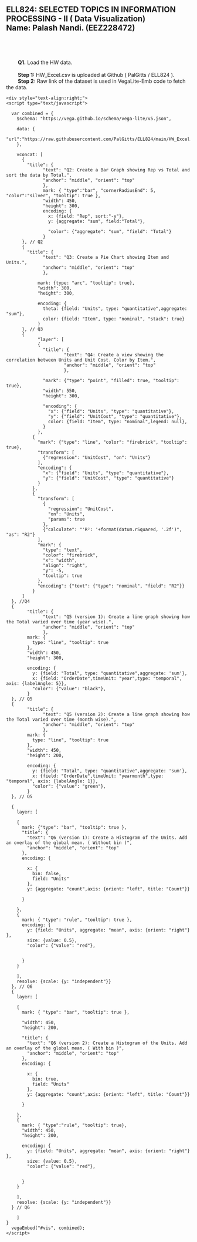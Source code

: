 <!doctype html>
<html>
  <head>
    <title>Embedding Vega-Lite</title>
    <script src="https://cdn.jsdelivr.net/npm/vega@5.25.0"></script>
    <script src="https://cdn.jsdelivr.net/npm/vega-lite@5.16.0"></script>
    <script src="https://cdn.jsdelivr.net/npm/vega-embed@6.22.2"></script>
  </head>
  <body>
    <div class="header">
      <h2>ELL824: SELECTED TOPICS IN INFORMATION PROCESSING - II ( Data Visualization)</br>Name: Palash Nandi. (EEZ228472)</br></br></br></h2>
      <h3></h3>
    </div>
        <div>
      <p>
        &emsp;&emsp; <b>Q1.</b> Load the HW data.</br></br>
        &emsp;&emsp; <b>Step 1:</b> HW_Excel.csv is uploaded at Github ( PalGitts / ELL824 ).</br>
        &emsp;&emsp; <b>Step 2:</b> Raw link of the dataset is used in VegaLite-Emb code to fetch the data.</br>
      </p>
    </div>
    <div id="vis"></div>
    
    <div style="text-align:right;">
    <script type="text/javascript">
        
      var combined = {
        $schema: "https://vega.github.io/schema/vega-lite/v5.json",
        
        data: {
          "url":"https://raw.githubusercontent.com/PalGitts/ELL824/main/HW_Excel.csv"
        },

        vconcat: [
          {
            "title": {
                  "text": "Q2: Create a Bar Graph showing Rep vs Total and sort the data by Total.",
                  "anchor": "middle", "orient": "top"
                  },
                  mark: { "type":"bar", "cornerRadiusEnd": 5, "color":"silver", "tooltip": true },
                  "width": 450,
                  "height": 300,
                  encoding: {
                    x: {field: "Rep", sort:"-y"},
                    y: {aggregate: "sum", field:"Total"},
                    
                    "color": {"aggregate": "sum", "field": "Total"}
                  }
          }, // Q2
          {
            "title": {
                  "text": "Q3: Create a Pie Chart showing Item and Units.",
                  "anchor": "middle", "orient": "top"
                  },
            
                mark: {type: "arc", "tooltip": true},
                "width": 300,
                "height": 300,
                  
                encoding: {
                  theta: {field: "Units", type: "quantitative",aggregate: "sum"},
                  color: {field: "Item", type: "nominal", "stack": true}
                }
          }, // Q3
          {
                "layer": [
                {
                  "title": {
                          "text": "Q4: Create a view showing the correlation between Units and Unit Cost. Color by Item.",
                          "anchor": "middle", "orient": "top"
                          },

                  "mark": {"type": "point", "filled": true, "tooltip": true},
                  "width": 550,
                  "height": 300,
                  
                  "encoding": {
                    "x": {"field": "Units", "type": "quantitative"},
                    "y": {"field": "UnitCost", "type": "quantitative"},
                    color: {field: "Item", type: "nominal",legend: null},
                  }
                },
              {
                "mark": {"type": "line", "color": "firebrick", "tooltip": true},
                "transform": [
                  {"regression": "UnitCost", "on": "Units"}
                ],
                "encoding": {
                  "x": {"field": "Units", "type": "quantitative"},
                  "y": {"field": "UnitCost", "type": "quantitative"}
                }
              },
              {
                "transform": [
                  {
                    "regression": "UnitCost",
                    "on": "Units",
                    "params": true
                  },
                  {"calculate": "'R²: '+format(datum.rSquared, '.2f')", "as": "R2"}
                ],
                "mark": {
                  "type": "text",
                  "color": "firebrick",
                  "x": "width",
                  "align": "right",
                  "y": -5,
                  "tooltip": true
                },
                "encoding": {"text": {"type": "nominal", "field": "R2"}}
              }
          ]
      }, //Q4
      {
            "title": {
                  "text": "Q5 (version 1): Create a line graph showing how the Total varied over time (year wise).",
                  "anchor": "middle", "orient": "top"
                  },
            mark: {
              type: "line", "tooltip": true
            },
            "width": 450,
            "height": 300,
                  
            encoding: {
              y: {field: "Total", type: "quantitative",aggregate: 'sum'},
              x: {field: "OrderDate",timeUnit: "year",type: "temporal", axis: {labelAngle: 5}},
              "color": {"value": "black"},
            }
      }, // Q5
      {
            "title": {
                  "text": "Q5 (version 2): Create a line graph showing how the Total varied over time (month wise).",
                  "anchor": "middle", "orient": "top"
                  },
            mark: {
              type: "line", "tooltip": true
            },
            "width": 450,
            "height": 200,
                  
            encoding: {
              y: {field: "Total", type: "quantitative",aggregate: 'sum'},
              x: {field: "OrderDate",timeUnit: "yearmonth",type: "temporal", axis: {labelAngle: 1}},
              "color": {"value": "green"},
            }
      }, // Q5
      
      {
        layer: [

        {
          mark: {"type": "bar", "tooltip": true },
          "title": {
            "text": "Q6 (version 1): Create a Histogram of the Units. Add an overlay of the global mean. ( Without bin )",
            "anchor": "middle", "orient": "top"
          },
          encoding: {
            
            x: {
              bin: false,
              field: "Units"
            },
            y: {aggregate: "count",axis: {orient: "left", title: "Count"}}

          }

        },
        {
          mark: { "type": "rule", "tooltip": true },
          encoding: {
            y: {field: "Units", aggregate: "mean", axis: {orient: "right"} },
            size: {value: 0.5},
            "color": {"value": "red"},


          }
        }

        ],
        resolve: {scale: {y: "independent"}}
      }, // Q6
      {
        layer: [

        {
          mark: { "type": "bar", "tooltip": true },
          
          "width": 450,
          "height": 200,
          
          "title": {
            "text": "Q6 (version 2): Create a Histogram of the Units. Add an overlay of the global mean. ( With bin )",
            "anchor": "middle", "orient": "top"
          },
          encoding: {
            
            x: {
              bin: true,
              field: "Units"
            },
            y: {aggregate: "count",axis: {orient: "left", title: "Count"}}

          }

        },
        {
          mark: { "type":"rule", "tooltip": true},
          "width": 450,
          "height": 200,
          
          encoding: {
            y: {field: "Units", aggregate: "mean", axis: {orient: "right"} },
            size: {value: 0.5},
            "color": {"value": "red"},


          }
        }

        ],
        resolve: {scale: {y: "independent"}}
      } // Q6

        ]
    }
      vegaEmbed("#vis", combined);
    </script>
  </div>
  </body>
</html>
